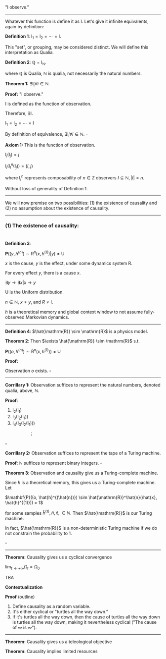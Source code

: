 "I observe."

---

Whatever this function is define it as $\mathrm{I}$. Let's give it infinite equivalents, again by definition:

**Definition 1**: $\mathrm{I_1} = \mathrm{I_2} = \cdots = \mathrm{I}$.

This "set", or grouping, may be considered distinct. We will define this interpretation as Qualia.

**Definition 2**: $\mathbb{Q} = \mathrm{I}_\mathbb{N}$.

where $\mathbb{Q}$ is Qualia, $\mathbb{N}$ is qualia, not necessarily the natural numbers.

**Theorem 1:** $\exists \mathrm{I_i} \forall i \in \mathbb{N}$.

**Proof:** "I observe."

$\mathrm{I}$ is defined as the function of observation.

Therefore, $\exists \mathrm{I}$. 

$\mathrm{I_1} = \mathrm{I_2} = \cdots = \mathrm{I}$

By definition of equivalence, $\exists \mathrm{I_i} \forall i \in \mathbb{N}$. $\square$ 

**Axiom 1:** This is the function of observation.

$\mathrm{I}_i(\mathrm{I}_j) = j$

$\mathrm{I}_i(\mathrm{I}_I^n(\mathrm{I}_j)) = (I, j)$

where $\mathrm{I}_I^n$ represents composability of $n \in \mathbb{Z}$ observers $I \subseteq \mathbb{N}, |I| = n$.

Without loss of generality of Definition 1.

---

We will now premise on two possibilities: (1) the existence of causality and (2) no assumption about the existence of causality.

---

### (1) The existence of causality:
#

**Definition 3**:

$\mathbf{P}((y, h^{(n)}) \sim \mathrm{R}^n(x, h^{(1)}) \vert y) \neq \mathrm{U}$

$x$ is the cause, $y$ is the effect, under some dynamics system $\mathrm{R}$.

For every effect $y$, there is a cause $x$.

$\exists y \rightarrow \exists x \vert x \rightarrow y$

$\mathrm{U}$ is the Uniform distribution.

$n \in \mathbb {N}$, $x \neq y$, and $R \neq \mathrm{I}$.

$h$ is a theoretical memory and global context window to not assume fully-observed Markovian dynamics.

---

**Definition 4**: $\hat{\mathrm{R}} \sim \mathrm{R}$ is a physics model.

**Theorem 2**: Then $\exists \hat{\mathrm{R}} \sim \mathrm{R}$ s.t.

$\mathbf{P}((o, h^{(n)}) \sim \mathrm{\hat{R}}^n(x, h^{(1)})) \neq \mathrm{U}$

**Proof:**

Observation $o$ exists. $\square$

---

**Corrillary 1:** Observation suffices to represent the natural numbers, denoted qualia, above, $\mathbb{N}$.

**Proof**:

1. $\mathrm{I_2}(\mathrm{I_1})$
2. $\mathrm{I_3}(\mathrm{I_2}(\mathrm{I_1}))$
3. $\mathrm{I_4}(\mathrm{I_3}(\mathrm{I_2}(\mathrm{I_1})))$

&nbsp;&nbsp;&nbsp;&nbsp;&nbsp;&nbsp;&nbsp;&nbsp;&nbsp;&nbsp;&nbsp;&nbsp;&nbsp;&nbsp;&nbsp;&nbsp;&nbsp;&nbsp;&nbsp; $\vdots$  

$\square$

**Corrillary 2:** Observation suffices to represent the tape of a Turing machine.

**Proof**: $\mathbb{N}$ suffices to represent binary integers. $\square$

**Theorem 3**: Observation and causality give us a Turing-complete machine.

Since $h$ is a theoretical memory, this gives us a Turing-complete machine. Let

$\mathbf{P}((o, \hat{h}^{(\hat{n})}) \sim \hat{\mathrm{R}}^\hat{n}(\hat{x}, \hat{h}^{(1)})) = 1$

for some samples $\hat{h}^{(1)}, \hat{n}, \hat{x}, \in \mathbb{N}$. Then $\hat{\mathrm{R}}$ is our Turing machine.

In fact, $\hat{\mathrm{R}}$ is a non-deterministic Turing machine if we do not constrain the probability to 1.

$\square$

---

**Theorem:** Causality gives us a cyclical convergence

$\lim_{t \to +\infty} \Omega_t = \Omega_0$

TBA

**Contextualization**



**Proof** (outline)

1. Define causality as a random variable.
2. It's either cyclical or "turtles all the way down."
3. If it's turtles all the way down, then the cause of turtles all the way down is turtles all the way down, making it nevertheless cyclical ("The cause of $\infty$ is $\infty$").

---

**Theorem:** Causality gives us a teleological objective

**Theorem:** Causality implies limited resources
